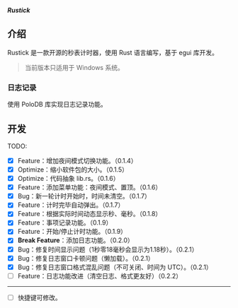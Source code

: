 ***Rustick***

## 介绍

Rustick 是一款开源的秒表计时器，使用 Rust 语言编写，基于 egui 库开发。

> 当前版本只适用于 Windows 系统。

### 日志记录

使用 PoloDB 库实现日志记录功能。

## 开发

TODO:
- [x] Feature：增加夜间模式切换功能。（0.1.4）
- [x] Optimize：缩小软件包的大小。（0.1.5）
- [x] Optimize：代码抽象 lib.rs。（0.1.6）
- [x] Feature：添加菜单功能：夜间模式、置顶。（0.1.6）
- [x] Bug：新一轮计时开始时，时间未清空。（0.1.7）
- [x] Feature：计时完毕自动弹出。（0.1.7）
- [x] Feature：根据实际时间动态显示秒、毫秒。（0.1.8）
- [x] Feature：事项记录功能。（0.1.9）
- [x] Feature：开始/停止计时功能。（0.1.9）
- [x] **Break Feature**：添加日志功能。（0.2.0）
- [x] Bug：修复时间显示问题（1秒零18毫秒会显示为1.18秒）。（0.2.1）
- [x] Bug：修复日志窗口卡顿问题（懒加载）。（0.2.1）
- [x] Bug：修复日志窗口格式混乱问题（不可关闭、时间为 UTC）。（0.2.1）
- [ ] Feature：日志功能改进（清空日志、格式更友好）（0.2.2）

---

- [ ] 快捷键可修改。